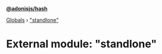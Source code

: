 **[@adonisjs/hash](../README.md)**

[Globals](../README.md) › [&quot;standlone&quot;](_standlone_.md)

# External module: "standlone"


